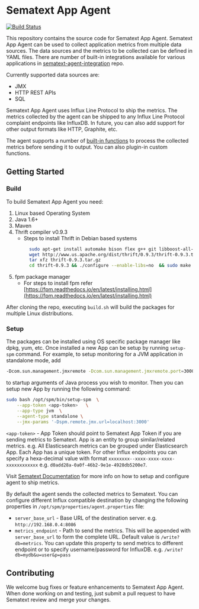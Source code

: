# Sematext App Agent

[![Build Status](https://travis-ci.org/sematext/sematext-agent-java.svg?branch=master)](https://travis-ci.org/sematext/sematext-agent-java)

This repository contains the source code for Sematext App Agent. Sematext App Agent can be used to collect application 
metrics from multiple data sources. The data sources and the metrics to be collected can be defined in YAML files.
There are number of built-in integrations available for various applications in 
[sematext-agent-integration](https://github.com/sematext/sematext-agent-integrations) repo.

Currently supported data sources are:
* JMX
* HTTP REST APIs
* SQL

Sematext App Agent uses Influx Line Protocol to ship the metrics. The metrics collected by the agent can be shipped to
any Influx Line Protocol complaint endpoints like InfluxDB. In future, you can also add support for other output formats
like HTTP, Graphite, etc.

The agent supports a number of [built-in functions](/docs/built-in-functions.md) to process the collected metrics before 
sending it to output. You can also plugin-in custom functions. 

## Getting Started

### Build
To build Sematext App Agent you need: 

1) Linux based Operating System 
2) Java 1.6+
3) Maven 
4) Thrift compiler v0.9.3
    * Steps to install Thrift in Debian based systems
        ```bash
          sudo apt-get install automake bison flex g++ git libboost-all-dev libevent-dev libssl-dev libtool make pkg-config
          wget http://www.us.apache.org/dist/thrift/0.9.3/thrift-0.9.3.tar.gz
          tar xfz thrift-0.9.3.tar.gz
          cd thrift-0.9.3 && ./configure --enable-libs=no  && sudo make install
        ```
5) fpm package manager 
    * For steps to install fpm refer [https://fpm.readthedocs.io/en/latest/installing.html](https://fpm.readthedocs.io/en/latest/installing.html)

After cloning the repo, executing `build.sh` will build the packages for multiple Linux distributions.

### Setup
The packages can be installed using OS specific package manager like dpkg, yum, etc. Once installed a new App can be 
setup by running `setup-spm` command. For example, to setup monitoring for a JVM application in standalone mode, add

```bash
-Dcom.sun.management.jmxremote -Dcom.sun.management.jmxremote.port=3000 -Dcom.sun.management.jmxremote.ssl=false -Dcom.sun.management.jmxremote.authenticate=false
```
to startup arguments of Java process you wish to monitor. Then you can setup new App by running the following command:

```bash
sudo bash /opt/spm/bin/setup-spm  \
    --app-token <app-token>   \
    --app-type jvm  \
    --agent-type standalone \
    --jmx-params '-Dspm.remote.jmx.url=localhost:3000'
```

`<app-token>` - App Token should point to Sematext App Token if you are sending metrics to Sematext. App is an entity to 
group similar/related metrics. e.g. All Elasticsearch metrics can be grouped under Elasticsearch App. Each App has a unique token.
For other Influx endpoints you can specify a hexa-decimal value with format `xxxxxxxx--xxxx-xxxx-xxxx-xxxxxxxxxxxx` 
e.g. `d0add28a-0a0f-46b2-9e1e-4928db5200e7`.

Visit [Sematext Documentation](https://sematext.com/docs/monitoring/spm-client/) for more info on how to setup and 
configure agent to ship metrics.

By default the agent sends the collected metrics to Sematext. You can configure different Influx compatible destination
by changing the following properties in `/opt/spm/properties/agent.properties` file:

* `server_base_url` - Base URL of the destination server. e.g. `http://192.168.0.4:8086`
* `metrics_endpoint` - Path to send the metrics. This will be appended with `server_base_url` to form the complete URL.
    Default value is `/write?db=metrics`. You can update this property to send metrics to different endpoint 
    or to specify username/password for InfluxDB. e.g. `/write?db=mydb&u=user&p=pass`
    
## Contributing
We welcome bug fixes or feature enhancements to Sematext App Agent. When done working on and testing,
just submit a pull request to have Sematext review and merge your changes.



